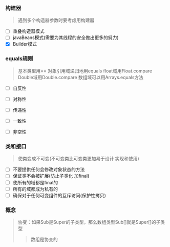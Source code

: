 

### 构建器
> 遇到多个构造器参数时要考虑用构建器

- [ ] 重叠构造器模式
- [ ] javaBeans模式(需要为其线程的安全做出更多的努力)
- [X] Builder模式

### equals规则
>基本类型用== 对象引用域递归地用equals 
>float域用Float.compare Double域用Double.compare
>数组域可以用Arrays.equals方法

- [ ] 自反性
- [ ] 对称性
- [ ] 传递性
- [ ] 一致性
- [ ] 非空性


### 类和接口
>使类变成不可变(不可变类比可变类更加易于设计 实现和使用)

- [ ] 不要提供任何会修改对象状态的方法
- [ ] 保证类不会被扩展(防止子类化 加final)
- [ ] 使所有的域都是final的
- [ ] 所有的域都成为私有的
- [ ] 确保对于任何可变组件的互斥访问(保护性拷贝)

### 概念

> 协变：如果Sub是Super的子类型，那么数组类型Sub[]就是Super[]的子类型
>> 数组是协变的
